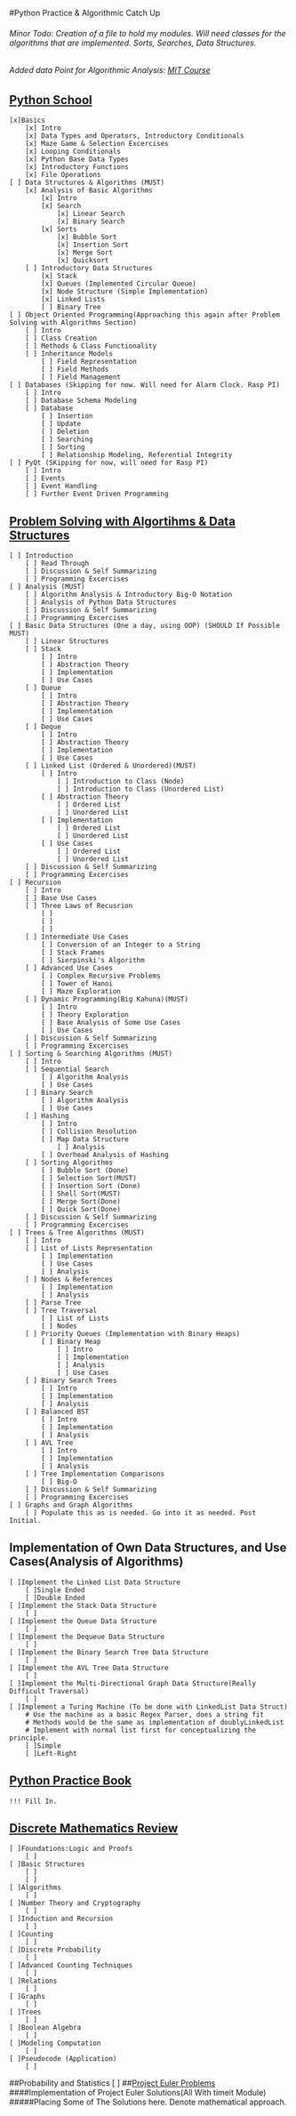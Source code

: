 #Python Practice & Algorithmic Catch Up
###### Minor Todo: Creation of a file to hold my modules. Will need classes for the algorithms that are implemented. Sorts, Searches, Data Structures.
###### Added data Point for Algorithmic Analysis: [MIT Course](https://www.youtube.com/watch?v=JPyuH4qXLZ0)
## [Python School](https://pythonschool.net/)
    [x]Basics
        [x] Intro
        [x] Data Types and Operators, Introductory Conditionals 
        [x] Maze Game & Selection Excercises
        [x] Looping Conditionals
        [x] Python Base Data Types
        [x] Introductory Functions
        [x] File Operations 
    [ ] Data Structures & Algorithms (MUST)
        [x] Analysis of Basic Algorithms
            [x] Intro
            [x] Search
                [x] Linear Search
                [x] Binary Search
            [x] Sorts
                [x] Bubble Sort
                [x] Insertion Sort
                [x] Merge Sort
                [x] Quicksort
        [ ] Introductory Data Structures
            [x] Stack
            [x] Queues (Implemented Circular Queue)
            [x] Node Structure (Simple Implementation)
            [x] Linked Lists
            [ ] Binary Tree
    [ ] Object Oriented Programming(Approaching this again after Problem Solving with Algorithms Section)
        [ ] Intro
        [ ] Class Creation
        [ ] Methods & Class Functionality
        [ ] Inheritance Models
            [ ] Field Representation
            [ ] Field Methods
            [ ] Field Management             
    [ ] Databases (Skipping for now. Will need for Alarm Clock. Rasp PI)
        [ ] Intro
        [ ] Database Schema Modeling
        [ ] Database 
            [ ] Insertion
            [ ] Update
            [ ] Deletion
            [ ] Searching
            [ ] Sorting
            [ ] Relationship Modeling, Referential Integrity
    [ ] PyQt (SKipping for now, will need for Rasp PI)
        [ ] Intro
        [ ] Events
        [ ] Event Handling
        [ ] Further Event Driven Programming

## [Problem Solving with Algortihms & Data Structures](https://interactivepython.org/courselib/static/pythonds/index.html)
    [ ] Introduction
        [ ] Read Through
        [ ] Discussion & Self Summarizing        
        [ ] Programming Excercises      
    [ ] Analysis (MUST)
        [ ] Algorithm Analysis & Introductory Big-O Notation
        [ ] Analysis of Python Data Structures
        [ ] Discussion & Self Summarizing
        [ ] Programming Excercises
    [ ] Basic Data Structures (One a day, using OOP) (SHOULD If Possible MUST)
        [ ] Linear Structures
        [ ] Stack
            [ ] Intro
            [ ] Abstraction Theory
            [ ] Implementation
            [ ] Use Cases
        [ ] Queue
            [ ] Intro
            [ ] Abstraction Theory
            [ ] Implementation
            [ ] Use Cases
        [ ] Deque
            [ ] Intro
            [ ] Abstraction Theory
            [ ] Implementation
            [ ] Use Cases
        [ ] Linked List (Ordered & Unordered)(MUST)
            [ ] Intro
                [ ] Introduction to Class (Node)
                [ ] Introduction to Class (Unordered List)
            [ ] Abstraction Theory
                [ ] Ordered List
                [ ] Unordered List
            [ ] Implementation
                [ ] Ordered List
                [ ] Unordered List
            [ ] Use Cases
                [ ] Ordered List
                [ ] Unordered List
        [ ] Discussion & Self Summarizing
        [ ] Programming Excercises
    [ ] Recursion
        [ ] Intro
        [ ] Base Use Cases
        [ ] Three Laws of Recusrion
            [ ]
            [ ]
            [ ]
        [ ] Intermediate Use Cases
            [ ] Conversion of an Integer to a String
            [ ] Stack Frames
            [ ] Sierpinski's Algorithm
        [ ] Advanced Use Cases
            [ ] Complex Recursive Problems
            [ ] Tower of Hanoi
            [ ] Maze Exploration
        [ ] Dynamic Programming(Big Kahuna)(MUST)
            [ ] Intro
            [ ] Theory Exploration
            [ ] Base Analysis of Some Use Cases
            [ ] Use Cases
        [ ] Discussion & Self Summarizing
        [ ] Programming Excercises
    [ ] Sorting & Searching Algorithms (MUST)
        [ ] Intro
        [ ] Sequential Search
            [ ] Algorithm Analysis
            [ ] Use Cases
        [ ] Binary Search
            [ ] Algorithm Analysis
            [ ] Use Cases
        [ ] Hashing
            [ ] Intro 
            [ ] Collision Resolution
            [ ] Map Data Structure
                [ ] Analysis
            [ ] Overhead Analysis of Hashing
        [ ] Sorting Algorithms
            [ ] Bubble Sort (Done)
            [ ] Selection Sort(MUST)
            [ ] Insertion Sort (Done)
            [ ] Shell Sort(MUST)
            [ ] Merge Sort(Done)
            [ ] Quick Sort(Done)
        [ ] Discussion & Self Summarizing
        [ ] Programming Excercises
    [ ] Trees & Tree Algorithms (MUST)
        [ ] Intro
        [ ] List of Lists Representation
            [ ] Implementation
            [ ] Use Cases
            [ ] Analysis
        [ ] Nodes & References
            [ ] Implementation
            [ ] Analysis
        [ ] Parse Tree
        [ ] Tree Traversal
            [ ] List of Lists
            [ ] Nodes
        [ ] Priority Queues (Implementation with Binary Heaps)
            [ ] Binary Heap
                [ ] Intro
                [ ] Implementation
                [ ] Analysis
                [ ] Use Cases
        [ ] Binary Search Trees
            [ ] Intro
            [ ] Implementation
            [ ] Analysis
        [ ] Balanced BST
            [ ] Intro
            [ ] Implementation
            [ ] Analysis 
        [ ] AVL Tree
            [ ] Intro
            [ ] Implementation
            [ ] Analysis 
        [ ] Tree Implementation Comparisons
            [ ] Big-O
        [ ] Discussion & Self Summarizing
        [ ] Programming Excercises
    [ ] Graphs and Graph Algorithms
        [ ] Populate this as is needed. Go into it as needed. Post Initial.
## Implementation of Own Data Structures, and Use Cases(Analysis of Algorithms)
    [ ]Implement the Linked List Data Structure
        [ ]Single Ended
        [ ]Double Ended
    [ ]Implement the Stack Data Structure
        [ ]
    [ ]Implement the Queue Data Structure
        [ ]
    [ ]Implement the Dequeue Data Structure
        [ ]
    [ ]Implement the Binary Search Tree Data Structure
        [ ]
    [ ]Implement the AVL Tree Data Structure
        [ ]
    [ ]Implement the Multi-Directional Graph Data Structure(Really Difficult Traversal)
        [ ]
    [ ]Implement a Turing Machine (To be done with LinkedList Data Struct)
        # Use the machine as a basic Regex Parser, does a string fit
        # Methods would be the same as implementation of doublyLinkedList
        # Implement with normal list first for conceptualizing the principle.
        [ ]Simple
        [ ]Left-Right
## [Python Practice Book](http://anandology.com/python-practice-book/index.html)
    !!! Fill In.
## [Discrete Mathematics Review](http://www2.fiit.stuba.sk/~kvasnicka/Mathematics%20for%20Informatics/Rosen_Discrete_Mathematics_and_Its_Applications_7th_Edition.pdf)
    [ ]Foundations:Logic and Proofs
        [ ]
    [ ]Basic Structures
        [ ]
        [ ]
    [ ]Algorithms
        [ ]
    [ ]Number Theory and Cryptography
        [ ]
    [ ]Induction and Recursion
        [ ]
    [ ]Counting
        [ ]
    [ ]Discrete Probability
        [ ]
    [ ]Advanced Counting Techniques
        [ ]
    [ ]Relations
        [ ]
    [ ]Graphs
        [ ]
    [ ]Trees
        [ ]
    [ ]Boolean Algebra
        [ ]
    [ ]Modeling Computation
        [ ]
    [ ]Pseudocode (Application)
        [ ]
##Probability and Statistics
    [ ]
##[Project Euler Problems](https://projecteuler.net/)
####Implementation of Project Euler Solutions(All With timeit Module)
#####Placing Some of The Solutions here. Denote mathematical approach.

